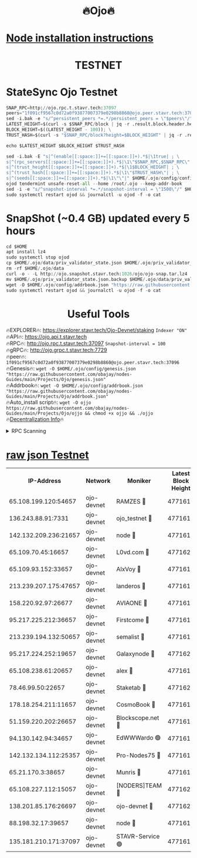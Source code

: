 <h1 align="center"> 🔥Ojo🔥</h1>

[Node installation instructions](https://github.com/obajay/nodes-Guides/tree/main/Projects/Ojo)
=

<h1 align="center"> TESTNET</h1>

# StateSync Ojo Testnet
```python
SNAP_RPC=http://ojo.rpc.t.stavr.tech:37097
peers="1f091cf9567c0d72a0f93877007379e0298b8860@ojo.peer.stavr.tech:37096"
sed -i.bak -e "s/^persistent_peers *=.*/persistent_peers = \"$peers\"/" $HOME/.ojo/config/config.toml
LATEST_HEIGHT=$(curl -s $SNAP_RPC/block | jq -r .result.block.header.height); \
BLOCK_HEIGHT=$((LATEST_HEIGHT - 100)); \
TRUST_HASH=$(curl -s "$SNAP_RPC/block?height=$BLOCK_HEIGHT" | jq -r .result.block_id.hash)

echo $LATEST_HEIGHT $BLOCK_HEIGHT $TRUST_HASH

sed -i.bak -E "s|^(enable[[:space:]]+=[[:space:]]+).*$|\1true| ; \
s|^(rpc_servers[[:space:]]+=[[:space:]]+).*$|\1\"$SNAP_RPC,$SNAP_RPC\"| ; \
s|^(trust_height[[:space:]]+=[[:space:]]+).*$|\1$BLOCK_HEIGHT| ; \
s|^(trust_hash[[:space:]]+=[[:space:]]+).*$|\1\"$TRUST_HASH\"| ; \
s|^(seeds[[:space:]]+=[[:space:]]+).*$|\1\"\"|" $HOME/.ojo/config/config.toml
ojod tendermint unsafe-reset-all --home /root/.ojo --keep-addr-book
sed -i -e "s/^snapshot-interval *=.*/snapshot-interval = \"1500\"/" $HOME/.ojo/config/app.toml
sudo systemctl restart ojod && journalctl -u ojod -f -o cat
```
# SnapShot (~0.4 GB) updated every 5 hours
```python
cd $HOME
apt install lz4
sudo systemctl stop ojod
cp $HOME/.ojo/data/priv_validator_state.json $HOME/.ojo/priv_validator_state.json.backup
rm -rf $HOME/.ojo/data
curl -o - -L http://ojo.snapshot.stavr.tech:1026/ojo/ojo-snap.tar.lz4 | lz4 -c -d - | tar -x -C $HOME/.ojo --strip-components 2
mv $HOME/.ojo/priv_validator_state.json.backup $HOME/.ojo/data/priv_validator_state.json
wget -O $HOME/.ojo/config/addrbook.json "https://raw.githubusercontent.com/obajay/nodes-Guides/main/Projects/Ojo/addrbook.json"
sudo systemctl restart ojod && journalctl -u ojod -f -o cat
```
 <h1 align="center"> Useful Tools</h1>

🔥EXPLORER🔥:        https://explorer.stavr.tech/Ojo-Devnet/staking        `Indexer "ON"` \
🔥API🔥:                     https://ojo.api.t.stavr.tech \
🔥RPC🔥:                    http://ojo.rpc.t.stavr.tech:37097              `Snapshot-interval = 100` \
🔥gRPC🔥:                  http://ojo.grpc.t.stavr.tech:7729 \
🔥peer🔥:                   `1f091cf9567c0d72a0f93877007379e0298b8860@ojo.peer.stavr.tech:37096` \
🔥Genesis🔥:    ```wget -O $HOME/.ojo/config/genesis.json "https://raw.githubusercontent.com/obajay/nodes-Guides/main/Projects/Ojo/genesis.json"``` \
🔥Addrbook🔥:    ```wget -O $HOME/.ojo/config/addrbook.json "https://raw.githubusercontent.com/obajay/nodes-Guides/main/Projects/Ojo/addrbook.json"``` \
🔥Auto_install script🔥: ```wget -O ojjo https://raw.githubusercontent.com/obajay/nodes-Guides/main/Projects/Ojo/ojjo && chmod +x ojjo && ./ojjo``` \
🔥[Decentralization Info](https://github.com/obajay/StateSync-snapshots/tree/main/Projects/Ojo/Decentralization)🔥



<details>
<summary>RPC Scanning</summary>

<h2 align="center"> We scan nodes in real time every 4 hours. And we provide the final result of RPC endpoints.
We cannot influence the operation of these nodes in any way. </h2>


```python
If Voting Power is higher than 0 --> then the Node is a validator of the network and may be subject to attack and be a potential threat to the chain.
```
```python
We marked such validators with a red symbol
```

</details>

[raw json Testnet](https://rpc-check.ojot.stavr.tech/ojot/rpc-ojot-result.json)
=


<table><tr><th>IP-Address</th><th>Network</th><th>Moniker</th><th>Latest Block Height</th><th>Earliest Block Height</th><th>Catching Up</th><th>Tx Index</th><th>Voting Power</th><th>Scan Time</th></tr><tr><td>65.108.199.120:54657</td><td>ojo-devnet</td><td>RAMZES 🔴</td><td>4771614</td><td>306156</td><td>False</td><td>on</td><td>15420</td><td>2024-01-02T05:02:05.692966202UTC</td></tr><tr><td>136.243.88.91:7331</td><td>ojo-devnet</td><td>ojo_testnet 🔴</td><td>4771615</td><td>308845</td><td>False</td><td>on</td><td>1000</td><td>2024-01-02T05:02:12.170247206UTC</td></tr><tr><td>142.132.209.236:21657</td><td>ojo-devnet</td><td>node 🔴</td><td>4771618</td><td>350001</td><td>False</td><td>on</td><td>1999</td><td>2024-01-02T05:02:29.221109654UTC</td></tr><tr><td>65.109.70.45:16657</td><td>ojo-devnet</td><td>L0vd.com 🔴</td><td>4771620</td><td>695918</td><td>False</td><td>off</td><td>998</td><td>2024-01-02T05:02:41.878075376UTC</td></tr><tr><td>65.109.93.152:33657</td><td>ojo-devnet</td><td>AlxVoy 🔴</td><td>4771618</td><td>2319801</td><td>False</td><td>on</td><td>4536782</td><td>2024-01-02T05:02:28.960993553UTC</td></tr><tr><td>213.239.207.175:47657</td><td>ojo-devnet</td><td>landeros 🔴</td><td>4771617</td><td>2714001</td><td>False</td><td>off</td><td>11083</td><td>2024-01-02T05:02:23.122261648UTC</td></tr><tr><td>158.220.92.97:26677</td><td>ojo-devnet</td><td>AVIAONE 🔴</td><td>4771617</td><td>2754001</td><td>False</td><td>on</td><td>13867</td><td>2024-01-02T05:02:22.800519965UTC</td></tr><tr><td>95.217.225.212:36657</td><td>ojo-devnet</td><td>Firstcome 🔴</td><td>4771615</td><td>2985946</td><td>False</td><td>on</td><td>13566</td><td>2024-01-02T05:02:11.897085441UTC</td></tr><tr><td>213.239.194.132:50657</td><td>ojo-devnet</td><td>semalist 🔴</td><td>4771614</td><td>3223522</td><td>False</td><td>on</td><td>19037</td><td>2024-01-02T05:02:06.018978972UTC</td></tr><tr><td>95.217.224.252:19657</td><td>ojo-devnet</td><td>Galaxynode 🔴</td><td>4771620</td><td>3685492</td><td>False</td><td>on</td><td>11888</td><td>2024-01-02T05:02:38.733751378UTC</td></tr><tr><td>65.108.238.61:20657</td><td>ojo-devnet</td><td>alex 🔴</td><td>4771614</td><td>4158001</td><td>False</td><td>on</td><td>11359</td><td>2024-01-02T05:02:05.293227138UTC</td></tr><tr><td>78.46.99.50:22657</td><td>ojo-devnet</td><td>Staketab 🔴</td><td>4771620</td><td>4254801</td><td>False</td><td>on</td><td>1276</td><td>2024-01-02T05:02:42.174446363UTC</td></tr><tr><td>178.18.254.211:11657</td><td>ojo-devnet</td><td>CosmoBook 🔴</td><td>4771619</td><td>4392001</td><td>False</td><td>off</td><td>1057</td><td>2024-01-02T05:02:31.582669181UTC</td></tr><tr><td>51.159.220.202:26657</td><td>ojo-devnet</td><td>Blockscope.net 🔴</td><td>4771614</td><td>4425001</td><td>False</td><td>on</td><td>981</td><td>2024-01-02T05:02:04.933882871UTC</td></tr><tr><td>94.130.142.94:34657</td><td>ojo-devnet</td><td>EdWWWardo 🟢</td><td>4771618</td><td>4438946</td><td>False</td><td>on</td><td>0</td><td>2024-01-02T05:02:26.611402741UTC</td></tr><tr><td>142.132.134.112:25357</td><td>ojo-devnet</td><td>Pro-Nodes75 🔴</td><td>4771615</td><td>4671615</td><td>False</td><td>on</td><td>24651</td><td>2024-01-02T05:02:09.012388439UTC</td></tr><tr><td>65.21.170.3:38657</td><td>ojo-devnet</td><td>Munris 🔴</td><td>4771615</td><td>4671615</td><td>False</td><td>off</td><td>20123</td><td>2024-01-02T05:02:11.518297759UTC</td></tr><tr><td>65.108.227.112:15057</td><td>ojo-devnet</td><td>[NODERS]TEAM 🔴</td><td>4771620</td><td>4671620</td><td>False</td><td>off</td><td>9999</td><td>2024-01-02T05:02:39.082080168UTC</td></tr><tr><td>138.201.85.176:26697</td><td>ojo-devnet</td><td>ojo-devnet 🔴</td><td>4771620</td><td>4671620</td><td>False</td><td>on</td><td>1000024000</td><td>2024-01-02T05:02:41.468484193UTC</td></tr><tr><td>88.198.32.17:39657</td><td>ojo-devnet</td><td>node 🔴</td><td>4771619</td><td>4710001</td><td>False</td><td>on</td><td>81938</td><td>2024-01-02T05:02:33.944042447UTC</td></tr><tr><td>135.181.210.171:37097</td><td>ojo-devnet</td><td>STAVR-Service 🟢</td><td>4771614</td><td>4769701</td><td>False</td><td>on</td><td>0</td><td>2024-01-02T05:02:06.590019018UTC</td></tr></table>
